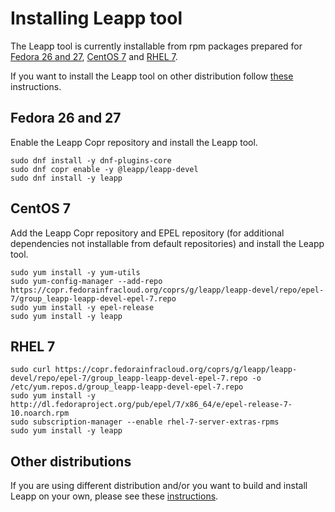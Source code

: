 # Installing Leapp tool

The Leapp tool is currently installable from rpm packages prepared for [Fedora 26 and 27](#fedora-26-and-27), [CentOS 7](#centos-7) and [RHEL 7](#rhel-7).

If you want to install the Leapp tool on other distribution follow [these](#other-distributions) instructions.

## Fedora 26 and 27

Enable the Leapp Copr repository and install the Leapp tool.

```shell
sudo dnf install -y dnf-plugins-core
sudo dnf copr enable -y @leapp/leapp-devel
sudo dnf install -y leapp
```

## CentOS 7

Add the Leapp Copr repository and EPEL repository (for additional dependencies not installable from default repositories) and install the Leapp tool.

```shell
sudo yum install -y yum-utils
sudo yum-config-manager --add-repo https://copr.fedorainfracloud.org/coprs/g/leapp/leapp-devel/repo/epel-7/group_leapp-leapp-devel-epel-7.repo
sudo yum install -y epel-release
sudo yum install -y leapp
```

## RHEL 7

```shell
sudo curl https://copr.fedorainfracloud.org/coprs/g/leapp/leapp-devel/repo/epel-7/group_leapp-leapp-devel-epel-7.repo -o /etc/yum.repos.d/group_leapp-leapp-devel-epel-7.repo
sudo yum install -y http://dl.fedoraproject.org/pub/epel/7/x86_64/e/epel-release-7-10.noarch.rpm
sudo subscription-manager --enable rhel-7-server-extras-rpms
sudo yum install -y leapp
```

## Other distributions

If you are using different distribution and/or you want to build and install Leapp on your own, please see these [instructions](devenv).
